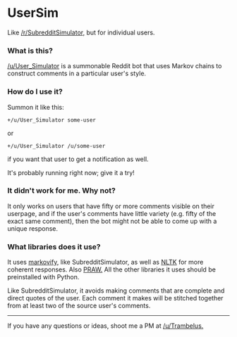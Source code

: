 # UserSim
Like [/r/SubredditSimulator,](http://www.reddit.com/r/SubredditSimulator) but for individual users.

### What is this?

[/u/User_Simulator](http://www.reddit.com/user/User_Simulator) is a summonable Reddit bot that uses Markov chains to construct comments in a particular user's style.

### How do I use it?

Summon it like this:

    +/u/User_Simulator some-user
  
or

    +/u/User_Simulator /u/some-user
  
if you want that user to get a notification as well.

It's probably running right now; give it a try!

### It didn't work for me. Why not?

It only works on users that have fifty or more comments visible on their userpage, and if the user's comments have little variety (e.g. fifty of the exact same comment), then the bot might not be able to come up with a unique response.

### What libraries does it use?

It uses [markovify](https://github.com/jsvine/markovify), like SubredditSimulator, as well as [NLTK](http://www.nltk.org/) for more coherent responses. Also [PRAW.](https://praw.readthedocs.org/en/v3.1.0/) All the other libraries it uses should be preinstalled with Python.

Like SubredditSimulator, it avoids making comments that are complete and direct quotes of the user. Each comment it makes will be stitched together from at least two of the source user's comments.

-----

If you have any questions or ideas, shoot me a PM at [/u/Trambelus.](https://www.reddit.com/message/compose/?to=trambelus)

